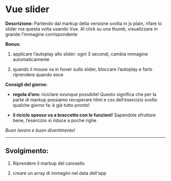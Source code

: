 Vue slider
===

**Descrizione:**
Partendo dal markup della versione svolta in js plain, rifare lo slider ma questa volta usando Vue.
Al click su una thumb, visualizzare in grande l’immagine corrispondente

**Bonus:**

1. applicare l’autoplay allo slider: ogni 3 secondi, cambia immagine automaticamente

2. quando il mouse va in hover sullo slider, bloccare l’autoplay e farlo riprendere quando esce

**Consigli del giorno:**

- **regola d’oro:** riciclare ovunque possibile! Questo significa che per la parte di markup possiamo recuperare html e css dell’esercizio svolto qualche giorno fa: è già tutto pronto!

- **il riciclo spesso va a braccetto con le funzioni!** Sapendole sfruttare bene, l’esercizio si riduce a poche righe

*Buon lavoro e buon divertimento!*

*************

## Svolgimento:

1. Riprendere il markup del carosello

1. creare un array di immagini nel data dell'app
